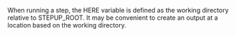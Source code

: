 When running a step, the HERE variable is defined as the working directory relative to STEPUP_ROOT.
It may be convenient to create an output at a location based on the working directory.

